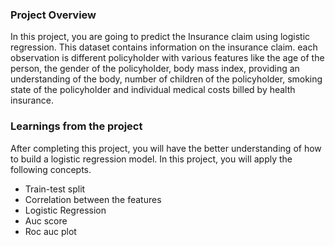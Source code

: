 ### Project Overview

 In this project, you are going to predict the Insurance claim using logistic regression. This dataset contains information on the insurance claim. each observation is different policyholder with various features like the age of the person, the gender of the policyholder, body mass index, providing an understanding of the body, number of children of the policyholder, smoking state of the policyholder and individual medical costs billed by health insurance.


### Learnings from the project

 After completing this project, you will have the better understanding of how to build a logistic regression model. In this project, you will apply the following concepts.

- Train-test split
- Correlation between the features
- Logistic Regression
- Auc score
- Roc auc plot


